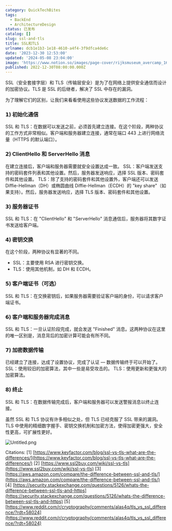 ```yaml
---
category: QuickTechBites
tags:
  - BackEnd
  - ArchitectureDesign
status: 已发布
catalog: []
slug: ssl-and-tls
title: SSL和TLS
urlname: dcb1e1b3-1e18-4610-a4f4-3f9dfca4de6c
date: '2023-12-30 12:53:00'
updated: '2024-05-08 23:04:00'
image: 'https://www.notion.so/images/page-cover/rijksmuseum_avercamp_1620.jpg'
published: 2022-12-30T08:00:00.000Z
---
```


SSL（安全套接字层）和 TLS（传输层安全）是为了在网络上提供安全通信而设计的加密协议。TLS 是 SSL 的后继者，解决了 SSL 中存在的漏洞。


为了理解它们的区别，让我们来看看使用这些协议发送数据的工作流程：


### 𝟭) 初始化通信


SSL 和 TLS：在数据可以发送之前，必须首先建立连接。在这个阶段，两种协议的工作方式非常相似。客户端和服务器建立连接，通常在端口 443 上进行网络流量（HTTPS 的默认端口）。


### 𝟮) ClientHello 和 ServerHello 消息


在建立连接后，客户端和服务器需要就安全设置达成一致。
SSL：客户端发送支持的密码套件列表和其他设置。然后，服务器发送响应，选择 SSL 版本、密码套件和其他设置。
TLS：除了支持的密码套件和其他设置外，客户端还可以发送 Diffie-Hellman（DH）或椭圆曲线 Diffie-Hellman（ECDH）的 "key share"（如果支持）。然后，服务器发送响应，选择 TLS 版本、密码套件和其他设置。


### 𝟯) 服务器证书


SSL 和 TLS：在 "ClientHello" 和 "ServerHello" 消息通信后，服务器将其数字证书发送给客户端。


### 𝟰) 密钥交换


在这个阶段，两种协议有显著的不同。
- SSL：主要使用 RSA 进行密钥交换。
- TLS：使用其他机制，如 DH 和 ECDH。


### 𝟱) 客户端证书（可选）


SSL 和 TLS：在交换密钥后，如果服务器需要验证客户端的身份，可以请求客户端证书。


### 𝟲) 客户端和服务器完成消息


SSL 和 TLS：一旦认证阶段完成，就会发送 "Finished" 消息。这两种协议在这里的唯一区别是，消息背后的加密计算可能会有所不同。


### 𝟳) 加密数据传输


已经建立了连接，达成了设置协议，完成了认证 — 数据传输终于可以开始了。
SSL：使用较旧的加密算法，其中一些是易受攻击的。
TLS：使用更新和更强大的加密算法。


### 𝟴) 终止


SSL 和 TLS：在数据传输完成后，客户端和服务器可以发送警报消息以终止连接。


虽然 SSL 和 TLS 协议有许多相似之处，但 TLS 已经克服了 SSL 带来的漏洞。TLS 中使用的精细数字握手、密钥交换机制和加密方法，使得加密更强大，安全性更高，可扩展性更好。


![Untitled.png](https://prod-files-secure.s3.us-west-2.amazonaws.com/5d24fe63-e567-4804-86f9-9fdc62e13082/8ff987c5-7f31-4b50-83f5-c69ee7578c4a/Untitled.png?X-Amz-Algorithm=AWS4-HMAC-SHA256&X-Amz-Content-Sha256=UNSIGNED-PAYLOAD&X-Amz-Credential=ASIAZI2LB466ZRUUPCIQ%2F20250328%2Fus-west-2%2Fs3%2Faws4_request&X-Amz-Date=20250328T054018Z&X-Amz-Expires=3600&X-Amz-Security-Token=IQoJb3JpZ2luX2VjEO7%2F%2F%2F%2F%2F%2F%2F%2F%2F%2FwEaCXVzLXdlc3QtMiJHMEUCIQDmYwhpht4ESBVm96XTnhEp3MWPhvDB1EocBPUD15vdCAIgIeRbVoC9qpS4ShoA6AX216KrbIzd%2F4WfnrVsvM%2Fa2%2FIq%2FwMIVxAAGgw2Mzc0MjMxODM4MDUiDPHVc42%2F8rPnBOTbYSrcAzBzWWw0tlIggIuBRSAuTxebjP59R0mmtwi%2FCd0Kxv%2BYTUL3FLTFF6bomNBltD5uk9TRTzFbObu5eSdn0Wo1dndm1VHuiR7zjXOgYoE54raR%2Fzoc57gV%2BiE6Alw%2F5KqwOfTPrpuFzw9iiVe4Z9%2Fn0Acgw%2FqLcLf8gO2QHstceH6FqZe%2BpcvbVPLDfEoqABYgDs5IAtW7Xi0oLqAYjiAspsAeCXRsqTnytGHUTi4u6wyP8y0mLyBr8I20p0RgZwI%2FRIOx0X3zE3GbtJ5kTKGjVZor%2FF1QGX1AFU0atygpd%2BBr4j1J9RcqADqOj%2F0iQwF5VBVS3%2B9vMZHP7y2WrZHiy8YTCdWJ3GlFZIvK2GWIE%2BVYWIO9uJrGp6KP3Mb1Kb3n3Kr3JyOEv3OIoVtKXPcoQceofllB%2Fi0jkRzWTcYz01XTfzrVpnCvPcuPn0H5KkUCyMjy2a7391u2Lf7q8gsRXiHX%2BrZE7ut9%2BQNAkEIlCYHmy7vJSgsKEmML2PvMkwNMrwpZQkDAayBnTizQU1Mft0qmgX2xfDlZFHF8e76CX9SOWZU4t8c2x32Bm9XlzVLLnDWVd6IxVzOMYJSb18CTrCyDrAVzur7IKRwe2v1fbhddOJhhbZZpZnGYtMy0MIPomL8GOqUB5wlvPyHEPf96H5e8IAqzdqMmqQXlck17%2FljB9WfxcG50jn19hQM2A%2FkvZCrnla9%2FlZnmU%2Fm6nnQR%2BA%2B2GCABQNn6v1HQp4OnNFW3s429a2c4lj0eXCkPPT2XuoOYmeXu%2FQLOrvwxhaUvepmwIsYJXkYgDC3XFSaGFs7U3jHzScdFUcJFiSGakqhlVEQb3ZVwfRXx0%2F%2B126YZUC6giXJaWBUzrNAT&X-Amz-Signature=f5eaa3df1fc6ec152cae672bde2060f03827393d9bdd7500e0f10f327075a1c9&X-Amz-SignedHeaders=host&x-id=GetObject)


Citations:
[1] [https://www.keyfactor.com/blog/ssl-vs-tls-what-are-the-differences/](https://www.keyfactor.com/blog/ssl-vs-tls-what-are-the-differences/)
[2] [https://www.ssl2buy.com/wiki/ssl-vs-tls](https://www.ssl2buy.com/wiki/ssl-vs-tls)
[3] [https://aws.amazon.com/compare/the-difference-between-ssl-and-tls/](https://aws.amazon.com/compare/the-difference-between-ssl-and-tls/)
[4] [https://security.stackexchange.com/questions/5126/whats-the-difference-between-ssl-tls-and-https](https://security.stackexchange.com/questions/5126/whats-the-difference-between-ssl-tls-and-https)
[5] [https://www.reddit.com/r/cryptography/comments/alas4q/tls_vs_ssl_difference/?rdt=58024](https://www.reddit.com/r/cryptography/comments/alas4q/tls_vs_ssl_difference/?rdt=58024)

